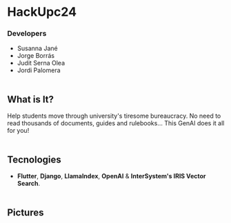 # HackUpc24
### Developers
- Susanna Jané
- Jorge Borrás
- Judit Serna Olea
- Jordi Palomera
<br/><br/>

## What is It?
Help students move through university's tiresome bureaucracy.
No need to read thousands of documents, guides and rulebooks... 
This GenAI does it all for you!
<br/><br/>

## Tecnologies
- <b>Flutter</b>, <b>Django</b>, <b>LlamaIndex</b>, <b>OpenAI</b> & <b>InterSystem's IRIS Vector Search</b>.
<br/><br/>

## Pictures
